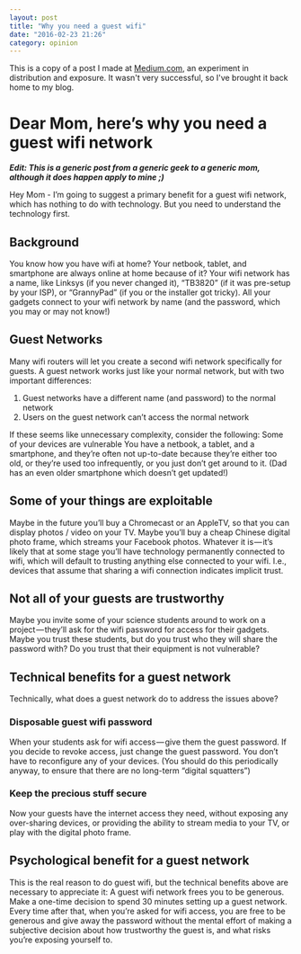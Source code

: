 ```yaml
---
layout: post
title: "Why you need a guest wifi"
date: "2016-02-23 21:26"
category: opinion
---
```

This is a copy of a post I made at [Medium.com](https://medium.com/@funkypenguin/dear-mom-here-s-why-you-need-a-guest-wifi-network-e16d6f31a9b2#.frtgor7hs), an experiment in distribution and exposure. It wasn't very successful, so I've brought it back home to my blog.

# Dear Mom, here’s why you need a guest wifi network

___Edit: This is a generic post from a generic geek to a generic mom, although it does happen apply to mine ;)___

Hey Mom - I’m going to suggest a primary benefit for a guest wifi network, which has nothing to do with technology. But you need to understand the technology first.

## Background

You know how you have wifi at home? Your netbook, tablet, and smartphone are always online at home because of it? Your wifi network has a name, like Linksys (if you never changed it), “TB3820” (if it was pre-setup by your ISP), or “GrannyPad” (if you or the installer got tricky). All your gadgets connect to your wifi network by name (and the password, which you may or may not know!)

## Guest Networks

Many wifi routers will let you create a second wifi network specifically for guests. A guest network works just like your normal network, but with two important differences:

1.  Guest networks have a different name (and password) to the normal network
2.  Users on the guest network can’t access the normal network

If these seems like unnecessary complexity, consider the following:
Some of your devices are vulnerable
You have a netbook, a tablet, and a smartphone, and they’re often not up-to-date because they’re either too old, or they’re used too infrequently, or you just don’t get around to it. (Dad has an even older smartphone which doesn’t get updated!)

## Some of your things are exploitable

Maybe in the future you’ll buy a Chromecast or an AppleTV, so that you can display photos / video on your TV. Maybe you’ll buy a cheap Chinese digital photo frame, which streams your Facebook photos. Whatever it is — it’s likely that at some stage you’ll have technology permanently connected to wifi, which will default to trusting anything else connected to your wifi. I.e., devices that assume that sharing a wifi connection indicates implicit trust.

## Not all of your guests are trustworthy

Maybe you invite some of your science students around to work on a project — they’ll ask for the wifi password for access for their gadgets. Maybe you trust these students, but do you trust who they will share the password with? Do you trust that their equipment is not vulnerable?

## Technical benefits for a guest network

Technically, what does a guest network do to address the issues above?

### Disposable guest wifi password

When your students ask for wifi access — give them the guest password. If you decide to revoke access, just change the guest password. You don’t have to reconfigure any of your devices. (You should do this periodically anyway, to ensure that there are no long-term “digital squatters”)

### Keep the precious stuff secure

Now your guests have the internet access they need, without exposing any over-sharing devices, or providing the ability to stream media to your TV, or play with the digital photo frame.

##  Psychological benefit for a guest network
This is the real reason to do guest wifi, but the technical benefits above are necessary to appreciate it: A guest wifi network frees you to be generous.
Make a one-time decision to spend 30 minutes setting up a guest network. Every time after that, when you’re asked for wifi access, you are free to be generous and give away the password without the mental effort of making a subjective decision about how trustworthy the guest is, and what risks you’re exposing yourself to.
